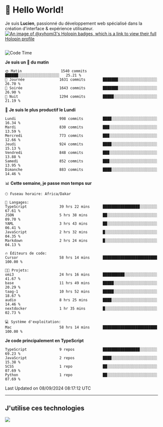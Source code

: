 # 👋 Hello World!

Je suis **Lucien**, passionné du développement web spécialisé dans la création d'interface & expérience utilisateur.
[![An image of @xyhomi3's Holopin badges, which is a link to view their full Holopin profile](https://holopin.me/xyhomi3)](https://holopin.io/@xyhomi3)

##

<!--START_SECTION:waka-->
![Code Time](http://img.shields.io/badge/Code%20Time-2%2C004%20hrs%2057%20mins-blue)

**Je suis un 🐤 du matin** 

```text
🌞 Matin                  1540 commits        ██████░░░░░░░░░░░░░░░░░░░   25.21 % 
🌆 Journée                1631 commits        ███████░░░░░░░░░░░░░░░░░░   26.70 % 
🌃 Soirée                 1643 commits        ███████░░░░░░░░░░░░░░░░░░   26.90 % 
🌙 Nuit                   1294 commits        █████░░░░░░░░░░░░░░░░░░░░   21.19 % 
```
📅 **Je suis le plus productif le Lundi** 

```text
Lundi                    998 commits         ████░░░░░░░░░░░░░░░░░░░░░   16.34 % 
Mardi                    830 commits         ███░░░░░░░░░░░░░░░░░░░░░░   13.59 % 
Mercredi                 773 commits         ███░░░░░░░░░░░░░░░░░░░░░░   12.66 % 
Jeudi                    924 commits         ████░░░░░░░░░░░░░░░░░░░░░   15.13 % 
Vendredi                 848 commits         ███░░░░░░░░░░░░░░░░░░░░░░   13.88 % 
Samedi                   852 commits         ███░░░░░░░░░░░░░░░░░░░░░░   13.95 % 
Dimanche                 883 commits         ████░░░░░░░░░░░░░░░░░░░░░   14.46 % 
```


📊 **Cette semaine, je passe mon temps sur** 

```text
🕑︎ Fuseau horaire: Africa/Dakar

💬 Langages: 
TypeScript               39 hrs 22 mins      █████████████████░░░░░░░░   67.61 % 
JSON                     5 hrs 38 mins       ██░░░░░░░░░░░░░░░░░░░░░░░   09.70 % 
YAML                     3 hrs 43 mins       ██░░░░░░░░░░░░░░░░░░░░░░░   06.41 % 
JavaScript               2 hrs 32 mins       █░░░░░░░░░░░░░░░░░░░░░░░░   04.35 % 
Markdown                 2 hrs 24 mins       █░░░░░░░░░░░░░░░░░░░░░░░░   04.13 % 

🔥 Éditeurs de code: 
Cursor                   58 hrs 14 mins      █████████████████████████   100.00 % 

🐱‍💻 Projets: 
omi3                     24 hrs 16 mins      ██████████░░░░░░░░░░░░░░░   41.67 % 
base                     11 hrs 49 mins      █████░░░░░░░░░░░░░░░░░░░░   20.29 % 
taag-1                   10 hrs 52 mins      █████░░░░░░░░░░░░░░░░░░░░   18.67 % 
audio                    8 hrs 25 mins       ████░░░░░░░░░░░░░░░░░░░░░   14.46 % 
nextdocker               1 hr 35 mins        █░░░░░░░░░░░░░░░░░░░░░░░░   02.73 % 

💻 Système d'exploitation: 
Mac                      58 hrs 14 mins      █████████████████████████   100.00 % 
```

**Je code principalement en TypeScript** 

```text
TypeScript               9 repos             █████████████████░░░░░░░░   69.23 % 
JavaScript               2 repos             ████░░░░░░░░░░░░░░░░░░░░░   15.38 % 
SCSS                     1 repo              ██░░░░░░░░░░░░░░░░░░░░░░░   07.69 % 
Python                   1 repo              ██░░░░░░░░░░░░░░░░░░░░░░░   07.69 % 
```




 Last Updated on 08/09/2024 08:17:12 UTC
<!--END_SECTION:waka-->
---

## J'utilise ces technologies

<p align="left">
  <a href="https://skillicons.dev">
    <img src="https://skillicons.dev/icons?i=ts,js,md,scss,tailwind,react,docker,express,astro,vite,nextjs,vercel,figma,ableton" />
  </a>
</p>

